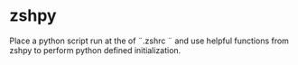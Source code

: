 # zshpy
Place a python script run at the of ¨.zshrc ¨ and use helpful functions from zshpy to perform python defined initialization.
